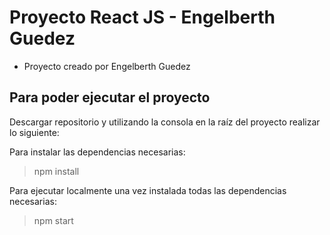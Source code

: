 # Proyecto React JS - Engelberth Guedez

- Proyecto creado por Engelberth Guedez

## Para poder ejecutar el proyecto

Descargar repositorio y utilizando la consola en la raíz del proyecto realizar lo siguiente:

Para instalar las dependencias necesarias:
> npm install

Para ejecutar localmente una vez instalada todas las dependencias necesarias:
> npm start